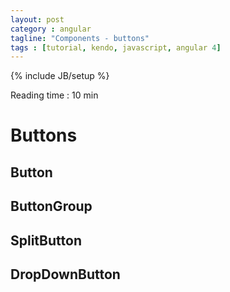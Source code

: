 ```yaml
---
layout: post
category : angular
tagline: "Components - buttons"
tags : [tutorial, kendo, javascript, angular 4]
---
```

{% include JB/setup %}

Reading time : 10 min

# Buttons
## Button
## ButtonGroup
## SplitButton
## DropDownButton
